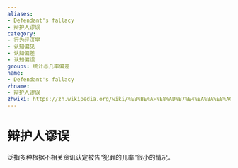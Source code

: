 ```yaml
---
aliases:
- Defendant's fallacy
- 辩护人谬误
category:
- 行为经济学
- 认知偏见
- 认知偏差
- 认知偏误
groups: 统计与几率偏差
name:
- Defendant's fallacy
zhname:
- 辩护人谬误
zhwiki: https://zh.wikipedia.org/wiki/%E8%BE%AF%E8%AD%B7%E4%BA%BA%E8%AC%AC%E8%AA%A4
---
```


# 辩护人谬误

泛指多种根据不相关资讯认定被告“犯罪的几率”很小的情况。
